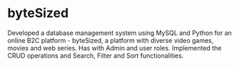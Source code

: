 # byteSized

Developed a database management system using MySQL and Python for an online B2C platform - byteSized,  a platform with diverse video games, movies and web series.
Has with Admin and user roles. 
Implemented the CRUD operations and Search, Filter and Sort functionalities. 
